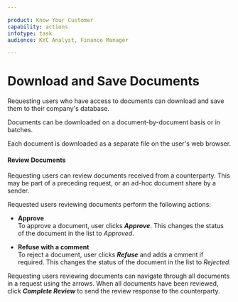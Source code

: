 ```yaml
---

product: Know Your Customer
capability: actions
infotype: task
audience: KYC Analyst, Finance Manager

---
```

# Download and Save Documents

Requesting users who have access to documents can download and save them to their company&#39;s database.

Documents can be downloaded on a document-by-document basis or in batches.

Each document is downloaded as a separate file on the user&#39;s web browser.

#### Review Documents

Requesting users can review documents received from a counterparty. This may be part of a preceding request, or an ad-hoc document share by a sender.

Requested users reviewing documents perform the following actions:

* **Approve**  
To approve a document, user clicks _**Approve**_. This changes the status of the document in the list to _Approved_.

* **Refuse with a comment**  
To reject a document, user clicks _**Refuse**_ and adds a cmment if required. This changes the status of the document in the list to _Rejected_.

Requesting users reviewing documents can navigate through all documents in a request using the arrows. When all documents have been reviewed, click _**Complete Review**_ to send the review response to the counterparty.